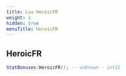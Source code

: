 ```yaml
---
title: Lua HeroicFR
weight: 1
hidden: true
menuTitle: HeroicFR
---
```

## HeroicFR
```lua
StatBonuses:HeroicFR(); -- unknown - int32
```
